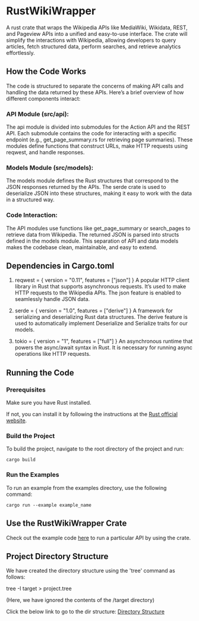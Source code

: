 # RustWikiWrapper
A rust crate that wraps the Wikipedia APIs like MediaWiki, Wikidata, REST, and Pageview APIs into a unified and easy-to-use interface. The crate will simplify the interactions with Wikipedia, allowing developers to query articles, fetch structured data, perform searches, and retrieve analytics effortlessly.

## How the Code Works

The code is structured to separate the concerns of making API calls and handling the data returned by these APIs. Here’s a brief overview of how different components interact:

### API Module (src/api):
The api module is divided into submodules for the Action API and the REST API.
Each submodule contains the code for interacting with a specific endpoint (e.g., get_page_summary.rs for retrieving page   summaries).
These modules define functions that construct URLs, make HTTP requests using reqwest, and handle responses.

### Models Module (src/models):
The models module defines the Rust structures that correspond to the JSON responses returned by the APIs.
The serde crate is used to deserialize JSON into these structures, making it easy to work with the data in a structured way.

### Code Interaction:
The API modules use functions like get_page_summary or search_pages to retrieve data from Wikipedia.
The returned JSON is parsed into structs defined in the models module.
This separation of API and data models makes the codebase clean, maintainable, and easy to extend.


## Dependencies in Cargo.toml

1. reqwest = { version = "0.11", features = ["json"] }
A popular HTTP client library in Rust that supports asynchronous requests. It’s used to make HTTP requests to the Wikipedia APIs.
The json feature is enabled to seamlessly handle JSON data.

2. serde = { version = "1.0", features = ["derive"] }
A framework for serializing and deserializing Rust data structures. The derive feature is used to automatically implement Deserialize and Serialize traits for our models.

3. tokio = { version = "1", features = ["full"] }
An asynchronous runtime that powers the async/await syntax in Rust. It is necessary for running async operations like HTTP requests.

## Running the Code

### Prerequisites

Make sure you have Rust installed.

If not, you can install it by following the instructions at the [Rust official website](https://www.rust-lang.org/tools/install).

### Build the Project

To build the project, navigate to the root directory of the project and run:

```cargo build```

### Run the Examples

To run an example from the examples directory, use the following command:

```cargo run --example example_name```


## Use the RustWikiWrapper Crate
Check out the example code [here](RustWikiWrapper/examples/example.rs) to run a particular API by using the crate.

## Project Directory Structure
We have created the directory structure using the 'tree' command as follows:

tree -I target > project.tree

(Here, we have ignored the contents of the /target directory)

Click the below link to go to the dir structure:
[Directory Structure](RustWikiWrapper/project.tree)